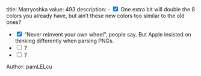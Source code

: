 title: Matryoshka
value: 493
description: - <input type="checkbox" checked onchange="((e)=>{e.target.checked = !e.target.checked})(event)"> One extra bit will double the 8 colors you already have, but ain’t these new colors too similar to the old ones?
- <input type="checkbox" checked onchange="((e)=>{e.target.checked = !e.target.checked})(event)"> “Never reinvent your own wheel”, people say. But Apple insisted on thinking differently when parsing PNGs.
- <input type="checkbox"  onchange="((e)=>{e.target.checked = !e.target.checked})(event)"> ?
- <input type="checkbox"  onchange="((e)=>{e.target.checked = !e.target.checked})(event)"> ?

Author: pamLELcu